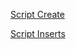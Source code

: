 [Script Create](tarefas/t01/tarefa01-create.sql)

[Script Inserts](tarefas/t01/tarefa01-inserts.sql)
